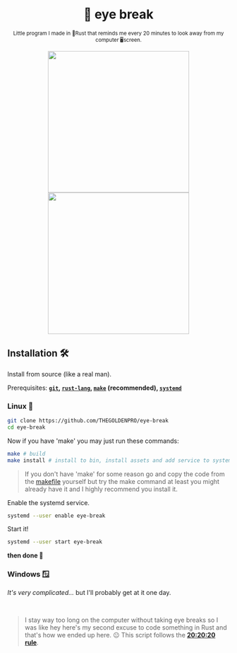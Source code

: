 <div align="center">

  # 👀 eye break
  
  <sub>Little program I made in 🦀Rust that reminds me every 20 minutes to look away from my computer 🖥screen.<sub>
  
  <img width="320px" src="https://user-images.githubusercontent.com/66202304/230767901-a282d2fc-3dc4-43ee-a4c3-7573e55a344e.png">
  <img width="320px" src="https://user-images.githubusercontent.com/66202304/230767905-75bebf9e-a015-4388-9d44-d0344336f57f.png">

</div>

## Installation 🛠️
Install from source (like a real man).

Prerequisites: **[``git``](https://git-scm.com/downloads), [``rust-lang``](https://www.rust-lang.org/tools/install), [``make``](https://www.gnu.org/software/make/) (recommended), [``systemd``](https://systemd.io/)**

### Linux 🐧
```sh
git clone https://github.com/THEGOLDENPRO/eye-break
cd eye-break
```
Now if you have 'make' you may just run these commands:
```sh
make # build
make install # install to bin, install assets and add service to systemd
```
> If you don't have 'make' for some reason go and copy the code from the [makefile](https://github.com/THEGOLDENPRO/aghpb-cli/blob/master/Makefile) yourself but try the make command at least you might already have it and I highly recommend you install it.

Enable the systemd service.
```sh
systemd --user enable eye-break
```
Start it!
```sh
systemd --user start eye-break
```
**then done 🥳**

### Windows 🪟
*It's very complicated...* but I'll probably get at it one day.

<br>

> I stay way too long on the computer without taking eye breaks so I was like hey here's my second excuse to code something in Rust and that's how we ended up here. 😐 This script follows the **[20:20:20 rule](https://www.google.com/search?q=20%3A20%3A20+rule)**.